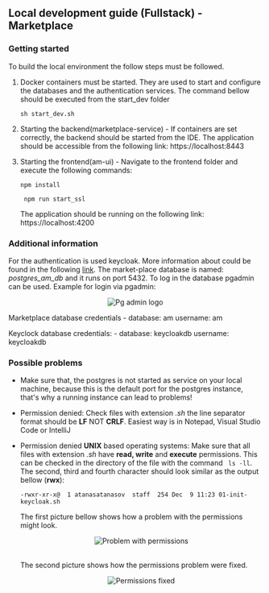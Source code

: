 ## Local development guide (Fullstack) - Marketplace

### Getting started 
To build the local environment the follow steps must be followed.
1. Docker containers must be started. They are used to start and configure the databases and the authentication services.
The command bellow should be executed from the start_dev folder
   ```
   sh start_dev.sh
   ```

2. Starting the backend(marketplace-service) - If containers are set correctly, the backend should be started from the 
IDE. The application should be accessible from the following link: https://localhost:8443
3. Starting the frontend(am-ui) - Navigate to the frontend folder and execute the following commands:
   ```
   npm install
   ```
   ```
    npm run start_ssl
   ```
   The application should be running on the following link: https://localhost:4200

### Additional information

For the authentication is used keycloak. More information about could be found in the following [link](https://www.keycloak.org/).
The market-place database is named: _postgres_am_db_ and it runs on port 5432. To log in the database pgadmin can be used.
Example for login via pgadmin:

<p align="center">
   <img align="center" alt="Pg admin logo" src="/Users/atanasatanasov/Code/Akros-Marketplace/infrastructure/start_dev/docs_images/pgAdminLogin.png"/>
</p>

Marketplace database credentials - database: am username: am

Keyclock database credentials: - database: keycloakdb username: keycloakdb 

### Possible problems
- Make sure that, the postgres is not started as service on your local machine, because this is the default port for the postgres instance,
  that's why a running instance can lead to problems!
- Permission denied: Check files with extension _.sh_ the line separator format should be **LF** NOT **CRLF**.
  Easiest way is in Notepad, Visual Studio Code or IntelliJ
- Permission denied **UNIX** based operating systems: Make sure that all files with
  extension _.sh_ have **read, write** and **execute** permissions. This can be checked in the directory of the file with
  the command ``` ls -ll```. The second, third and fourth character should look similar as the output bellow (**rwx**):
  ```
  -rwxr-xr-x@  1 atanasatanasov  staff  254 Dec  9 11:23 01-init-keycloak.sh
  ```
  The first picture bellow shows how a problem with the permissions might look.

  <p align="center">
   <img align="center" alt="Problem with permissions" src="/docs_images/permissionsProblem.png"/>
  </p>
  <br/>
  The second picture shows how the permissions problem were fixed.
   <p align="center">
   <img align="center" alt="Permissions fixed" src="/Users/atanasatanasov/Code/Akros-Marketplace/infrastructure/start_dev/docs_images/permissionsFixed.png"/>
  </p>






